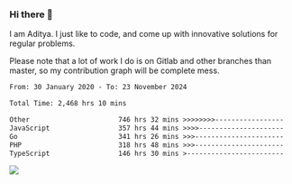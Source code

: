 ### Hi there 👋

I am Aditya. I just like to code, and come up with innovative solutions for regular problems.

Please note that a lot of work I do is on Gitlab and other branches than master, so my contribution graph will be complete mess.

<!--START_SECTION:waka-->

```txt
From: 30 January 2020 - To: 23 November 2024

Total Time: 2,468 hrs 10 mins

Other                      746 hrs 32 mins >>>>>>>>-----------------   30.25 %
JavaScript                 357 hrs 44 mins >>>>---------------------   14.49 %
Go                         341 hrs 26 mins >>>----------------------   13.83 %
PHP                        318 hrs 48 mins >>>----------------------   12.92 %
TypeScript                 146 hrs 30 mins >------------------------   05.94 %
```

<!--END_SECTION:waka-->

![](https://komarev.com/ghpvc/?username=BrainBuzzer)
